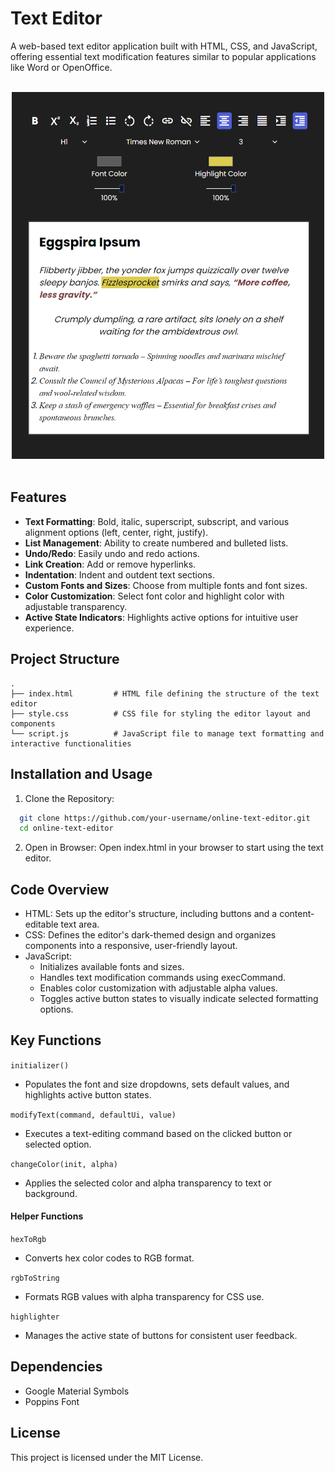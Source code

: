 # Text Editor

A web-based text editor application built with HTML, CSS, and JavaScript, offering essential text modification features similar to popular applications like Word or OpenOffice.
</br>
</br>

<div align="center">
  <img src="https://github.com/flowdevloping/text-editor/blob/master/TextEditor.png" width="500">
</div>
</br>

## Features

- **Text Formatting**: Bold, italic, superscript, subscript, and various alignment options (left, center, right, justify).
- **List Management**: Ability to create numbered and bulleted lists.
- **Undo/Redo**: Easily undo and redo actions.
- **Link Creation**: Add or remove hyperlinks.
- **Indentation**: Indent and outdent text sections.
- **Custom Fonts and Sizes**: Choose from multiple fonts and font sizes.
- **Color Customization**: Select font color and highlight color with adjustable transparency.
- **Active State Indicators**: Highlights active options for intuitive user experience.

## Project Structure

```plaintext
.
├── index.html         # HTML file defining the structure of the text editor
├── style.css          # CSS file for styling the editor layout and components
└── script.js          # JavaScript file to manage text formatting and interactive functionalities
```
## Installation and Usage
1. Clone the Repository:

```bash
  git clone https://github.com/your-username/online-text-editor.git
  cd online-text-editor
```

2. Open in Browser: Open index.html in your browser to start using the text editor.

## Code Overview
- HTML: Sets up the editor's structure, including buttons and a content-editable text area.
- CSS: Defines the editor's dark-themed design and organizes components into a responsive, user-friendly layout.
- JavaScript:
  - Initializes available fonts and sizes.
  - Handles text modification commands using execCommand.
  - Enables color customization with adjustable alpha values.
  - Toggles active button states to visually indicate selected formatting options.

## Key Functions
```initializer()```

- Populates the font and size dropdowns, sets default values, and highlights active button states.

```modifyText(command, defaultUi, value)```
- Executes a text-editing command based on the clicked button or selected option.

```changeColor(init, alpha)```
- Applies the selected color and alpha transparency to text or background.

#### Helper Functions
  ```hexToRgb```
  - Converts hex color codes to RGB format.
    
  ```rgbToString```
  - Formats RGB values with alpha transparency for CSS use.
    
  ```highlighter```
  - Manages the active state of buttons for consistent user feedback.

## Dependencies
- Google Material Symbols
- Poppins Font

## License
This project is licensed under the MIT License.

